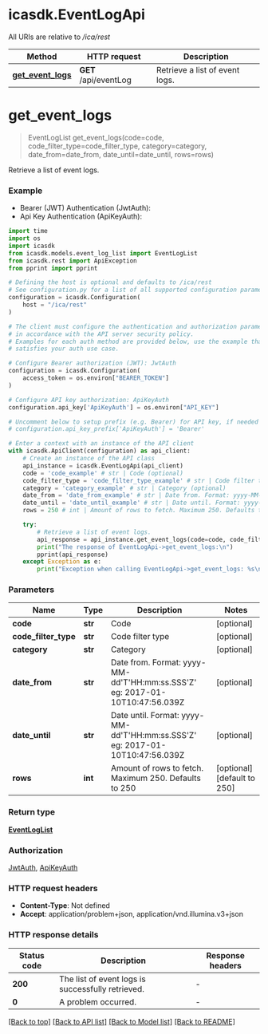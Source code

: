 # icasdk.EventLogApi

All URIs are relative to */ica/rest*

Method | HTTP request | Description
------------- | ------------- | -------------
[**get_event_logs**](EventLogApi.md#get_event_logs) | **GET** /api/eventLog | Retrieve a list of event logs.


# **get_event_logs**
> EventLogList get_event_logs(code=code, code_filter_type=code_filter_type, category=category, date_from=date_from, date_until=date_until, rows=rows)

Retrieve a list of event logs.

### Example

* Bearer (JWT) Authentication (JwtAuth):
* Api Key Authentication (ApiKeyAuth):
```python
import time
import os
import icasdk
from icasdk.models.event_log_list import EventLogList
from icasdk.rest import ApiException
from pprint import pprint

# Defining the host is optional and defaults to /ica/rest
# See configuration.py for a list of all supported configuration parameters.
configuration = icasdk.Configuration(
    host = "/ica/rest"
)

# The client must configure the authentication and authorization parameters
# in accordance with the API server security policy.
# Examples for each auth method are provided below, use the example that
# satisfies your auth use case.

# Configure Bearer authorization (JWT): JwtAuth
configuration = icasdk.Configuration(
    access_token = os.environ["BEARER_TOKEN"]
)

# Configure API key authorization: ApiKeyAuth
configuration.api_key['ApiKeyAuth'] = os.environ["API_KEY"]

# Uncomment below to setup prefix (e.g. Bearer) for API key, if needed
# configuration.api_key_prefix['ApiKeyAuth'] = 'Bearer'

# Enter a context with an instance of the API client
with icasdk.ApiClient(configuration) as api_client:
    # Create an instance of the API class
    api_instance = icasdk.EventLogApi(api_client)
    code = 'code_example' # str | Code (optional)
    code_filter_type = 'code_filter_type_example' # str | Code filter type (optional)
    category = 'category_example' # str | Category (optional)
    date_from = 'date_from_example' # str | Date from. Format: yyyy-MM-dd'T'HH:mm:ss.SSS'Z' eg: 2017-01-10T10:47:56.039Z (optional)
    date_until = 'date_until_example' # str | Date until. Format: yyyy-MM-dd'T'HH:mm:ss.SSS'Z' eg: 2017-01-10T10:47:56.039Z (optional)
    rows = 250 # int | Amount of rows to fetch. Maximum 250. Defaults to 250 (optional) (default to 250)

    try:
        # Retrieve a list of event logs.
        api_response = api_instance.get_event_logs(code=code, code_filter_type=code_filter_type, category=category, date_from=date_from, date_until=date_until, rows=rows)
        print("The response of EventLogApi->get_event_logs:\n")
        pprint(api_response)
    except Exception as e:
        print("Exception when calling EventLogApi->get_event_logs: %s\n" % e)
```



### Parameters

Name | Type | Description  | Notes
------------- | ------------- | ------------- | -------------
 **code** | **str**| Code | [optional] 
 **code_filter_type** | **str**| Code filter type | [optional] 
 **category** | **str**| Category | [optional] 
 **date_from** | **str**| Date from. Format: yyyy-MM-dd&#39;T&#39;HH:mm:ss.SSS&#39;Z&#39; eg: 2017-01-10T10:47:56.039Z | [optional] 
 **date_until** | **str**| Date until. Format: yyyy-MM-dd&#39;T&#39;HH:mm:ss.SSS&#39;Z&#39; eg: 2017-01-10T10:47:56.039Z | [optional] 
 **rows** | **int**| Amount of rows to fetch. Maximum 250. Defaults to 250 | [optional] [default to 250]

### Return type

[**EventLogList**](EventLogList.md)

### Authorization

[JwtAuth](../README.md#JwtAuth), [ApiKeyAuth](../README.md#ApiKeyAuth)

### HTTP request headers

 - **Content-Type**: Not defined
 - **Accept**: application/problem+json, application/vnd.illumina.v3+json

### HTTP response details
| Status code | Description | Response headers |
|-------------|-------------|------------------|
**200** | The list of event logs is successfully retrieved. |  -  |
**0** | A problem occurred. |  -  |

[[Back to top]](#) [[Back to API list]](../README.md#documentation-for-api-endpoints) [[Back to Model list]](../README.md#documentation-for-models) [[Back to README]](../README.md)

